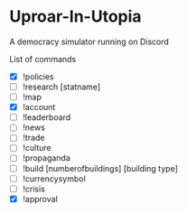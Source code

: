# Uproar-In-Utopia
A democracy simulator running on Discord

List of commands
- [x] !policies
- [ ] !research [statname]
- [ ] !map
- [x] !account
- [ ] !leaderboard
- [ ] !news
- [ ] !trade
- [ ] !culture
- [ ] !propaganda
- [ ] !build [numberofbuildings] [building type]
- [ ] !currencysymbol
- [ ] !crisis
- [x] !approval